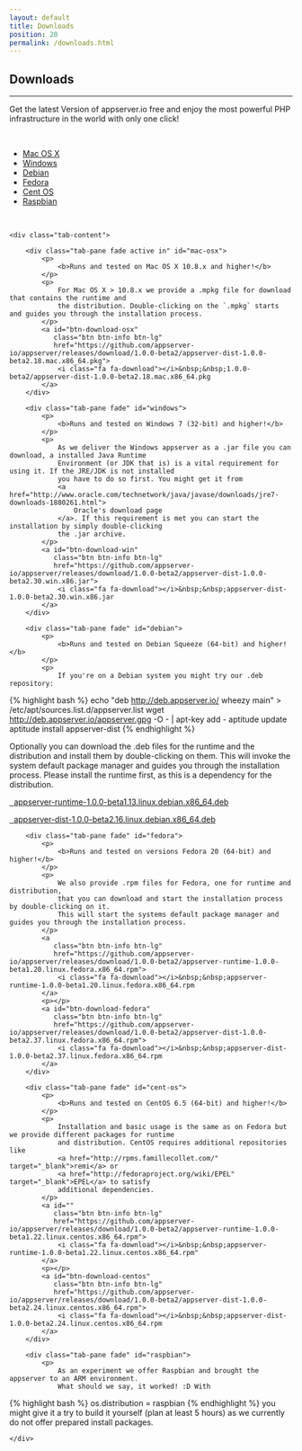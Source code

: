 ```yaml
---
layout: default
title: Downloads
position: 20
permalink: /downloads.html
---
```


## Downloads
***

Get the latest Version of appserver.io free and enjoy the most powerful PHP infrastructure in the world with only one click!
<p><br/></p>

<ul class="nav nav-tabs nav-justified list-unstyled downloads">
    <li class="active"><a href="#mac-osx" data-toggle="tab">Mac OS X</a>
    </li>
    <li class=""><a href="#windows" data-toggle="tab">Windows</a>
    </li>
    <li class=""><a href="#debian" data-toggle="tab">Debian</a>
    </li>
    <li class=""><a href="#fedora" data-toggle="tab">Fedora</a>
    </li>
    <li class=""><a href="#cent-os" data-toggle="tab">Cent OS</a>
    </li>
    <li class=""><a href="#raspbian" data-toggle="tab">Raspbian</a>
    </li>
</ul>
<p><br/></p>

<div class="col-lg-12">

    <div class="tab-content">

        <div class="tab-pane fade active in" id="mac-osx">
            <p>
                <b>Runs and tested on Mac OS X 10.8.x and higher!</b>
            </p>
            <p>
                For Mac OS X > 10.8.x we provide a .mpkg file for download that contains the runtime and
                the distribution. Double-clicking on the `.mpkg` starts and guides you through the installation process.
            </p>
            <a id="btn-download-osx"
               class="btn btn-info btn-lg"
               href="https://github.com/appserver-io/appserver/releases/download/1.0.0-beta2/appserver-dist-1.0.0-beta2.18.mac.x86_64.pkg">
                <i class="fa fa-download"></i>&nbsp;&nbsp;1.0.0-beta2/appserver-dist-1.0.0-beta2.18.mac.x86_64.pkg
            </a>
        </div>

        <div class="tab-pane fade" id="windows">
            <p>
                <b>Runs and tested on Windows 7 (32-bit) and higher!</b>
            </p>
            <p>
                As we deliver the Windows appserver as a .jar file you can download, a installed Java Runtime
                Environment (or JDK that is) is a vital requirement for using it. If the JRE/JDK is not installed
                you have to do so first. You might get it from
                <a href="http://www.oracle.com/technetwork/java/javase/downloads/jre7-downloads-1880261.html">
                    Oracle's download page
                </a>. If this requirement is met you can start the installation by simply double-clicking
                the .jar archive.
            </p>
            <a id="btn-download-win"
               class="btn btn-info btn-lg"
               href="https://github.com/appserver-io/appserver/releases/download/1.0.0-beta2/appserver-dist-1.0.0-beta2.30.win.x86.jar">
                <i class="fa fa-download"></i>&nbsp;&nbsp;appserver-dist-1.0.0-beta2.30.win.x86.jar
            </a>
        </div>

        <div class="tab-pane fade" id="debian">
            <p>
                <b>Runs and tested on Debian Squeeze (64-bit) and higher!</b>
            </p>
            <p>
                If you're on a Debian system you might try our .deb repository:
{% highlight bash %}
echo "deb http://deb.appserver.io/ wheezy main" > /etc/apt/sources.list.d/appserver.list
wget http://deb.appserver.io/appserver.gpg -O - | apt-key add -
aptitude update
aptitude install appserver-dist
{% endhighlight %}
            </p>
            <p>
                Optionally you can download the .deb files for the runtime and the distribution and install
                them by double-clicking on them. This will invoke the system default package manager and guides
                you through the installation process. Please install the runtime first,
                as this is a dependency for the distribution.
            </p>
            <a
               class="btn btn-info btn-lg"
               href="https://github.com/appserver-io/appserver/releases/download/1.0.0-beta2/appserver-runtime-1.0.0-beta1.13.linux.debian.x86_64.deb">
                <i class="fa fa-download"></i>&nbsp;&nbsp;appserver-runtime-1.0.0-beta1.13.linux.debian.x86_64.deb
            </a>
            <p></p>
            <a id="btn-download-debian"
               class="btn btn-info btn-lg"
               href="https://github.com/appserver-io/appserver/releases/download/1.0.0-beta2/appserver-dist-1.0.0-beta2.16.linux.debian.x86_64.deb">
                <i class="fa fa-download"></i>&nbsp;&nbsp;appserver-dist-1.0.0-beta2.16.linux.debian.x86_64.deb
            </a>
        </div>

        <div class="tab-pane fade" id="fedora">
            <p>
                <b>Runs and tested on versions Fedora 20 (64-bit) and higher!</b>
            </p>
            <p>
                We also provide .rpm files for Fedora, one for runtime and distribution,
                that you can download and start the installation process by double-clicking on it.
                This will start the systems default package manager and guides you through the installation process.
            </p>
            <a
               class="btn btn-info btn-lg"
               href="https://github.com/appserver-io/appserver/releases/download/1.0.0-beta2/appserver-runtime-1.0.0-beta1.20.linux.fedora.x86_64.rpm">
                <i class="fa fa-download"></i>&nbsp;&nbsp;appserver-runtime-1.0.0-beta1.20.linux.fedora.x86_64.rpm
            </a>
            <p></p>
            <a id="btn-download-fedora"
               class="btn btn-info btn-lg"
               href="https://github.com/appserver-io/appserver/releases/download/1.0.0-beta2/appserver-dist-1.0.0-beta2.37.linux.fedora.x86_64.rpm">
                <i class="fa fa-download"></i>&nbsp;&nbsp;appserver-dist-1.0.0-beta2.37.linux.fedora.x86_64.rpm
            </a>
        </div>

        <div class="tab-pane fade" id="cent-os">
            <p>
                <b>Runs and tested on CentOS 6.5 (64-bit) and higher!</b>
            </p>
            <p>
                Installation and basic usage is the same as on Fedora but we provide different packages for runtime
                and distribution. CentOS requires additional repositories like
                <a href="http://rpms.famillecollet.com/" target="_blank">remi</a> or
                <a href="http://fedoraproject.org/wiki/EPEL" target="_blank">EPEL</a> to satisfy
                additional dependencies.
            </p>
            <a id=""
               class="btn btn-info btn-lg"
               href="https://github.com/appserver-io/appserver/releases/download/1.0.0-beta2/appserver-runtime-1.0.0-beta1.22.linux.centos.x86_64.rpm">
                <i class="fa fa-download"></i>&nbsp;&nbsp;appserver-runtime-1.0.0-beta1.22.linux.centos.x86_64.rpm"
            </a>
            <p></p>
            <a id="btn-download-centos"
               class="btn btn-info btn-lg"
               href="https://github.com/appserver-io/appserver/releases/download/1.0.0-beta2/appserver-dist-1.0.0-beta2.24.linux.centos.x86_64.rpm">
                <i class="fa fa-download"></i>&nbsp;&nbsp;appserver-dist-1.0.0-beta2.24.linux.centos.x86_64.rpm
            </a>
        </div>

        <div class="tab-pane fade" id="raspbian">
            <p>
                As an experiment we offer Raspbian and brought the appserver to an ARM environment.
                What should we say, it worked! :D With
{% highlight bash %}
os.distribution = raspbian
{% endhighlight %}
                you might give it a try to build it yourself (plan at least 5 hours) as we currently do
                not offer prepared install packages.
            </p>
        </div>

    </div>
</div>

<iframe src="http://cdn.appserver.io/welcome-page/ga.html" width="0" height="0" frameborder="0" marginheight="0" marginwidth="0"></iframe>